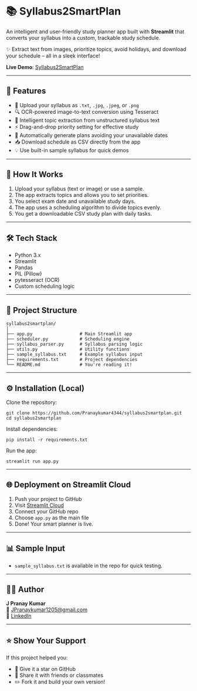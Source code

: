 
# 📚 Syllabus2SmartPlan

An intelligent and user-friendly study planner app built with **Streamlit** that converts your syllabus into a custom, trackable study schedule.

✨ Extract text from images, prioritize topics, avoid holidays, and download your schedule – all in a sleek interface!

**Live Demo**: [Syllabus2SmartPlan](https://syllabus2smartplan.streamlit.app)

---

## 🌟 Features

- 📂 Upload your syllabus as `.txt`, `.jpg`, `.jpeg`, or `.png`
- 🔍 OCR-powered image-to-text conversion using Tesseract
- 🧠 Intelligent topic extraction from unstructured syllabus text
- ⚡ Drag-and-drop priority setting for effective study
- 📅 Automatically generate plans avoiding your unavailable dates
- 📥 Download schedule as CSV directly from the app
- 💡 Use built-in sample syllabus for quick demos

---

## 🧠 How It Works

1. Upload your syllabus (text or image) or use a sample.
2. The app extracts topics and allows you to set priorities.
3. You select exam date and unavailable study days.
4. The app uses a scheduling algorithm to divide topics evenly.
5. You get a downloadable CSV study plan with daily tasks.

---

## 🛠️ Tech Stack

- Python 3.x
- Streamlit
- Pandas
- PIL (Pillow)
- pytesseract (OCR)
- Custom scheduling logic

---

## 📂 Project Structure

```
syllabus2smartplan/
│
├── app.py                  # Main Streamlit app
├── scheduler.py            # Scheduling engine
├── syllabus_parser.py      # Syllabus parsing logic
├── utils.py                # Utility functions
├── sample_syllabus.txt     # Example syllabus input
├── requirements.txt        # Project dependencies
└── README.md               # You're reading it!
```

---

## ⚙️ Installation (Local)

Clone the repository:

```
git clone https://github.com/Pranaykumar4344/syllabus2smartplan.git
cd syllabus2smartplan
```

Install dependencies:

```
pip install -r requirements.txt
```

Run the app:

```
streamlit run app.py
```

---

## 🌐 Deployment on Streamlit Cloud

1. Push your project to GitHub
2. Visit [Streamlit Cloud](https://streamlit.io/cloud)
3. Connect your GitHub repo
4. Choose `app.py` as the main file
5. Done! Your smart planner is live.

---

## 📊 Sample Input

- `sample_syllabus.txt` is available in the repo for quick testing.

---

## 🙋‍♂️ Author

**J Pranay Kumar**  
📧 JPranaykumar1205@gmail.com  
💼 [LinkedIn](https://www.linkedin.com/in/pranay-kumar-894651264)

---

## ⭐️ Show Your Support

If this project helped you:

- 🌟 Give it a star on GitHub
- 📣 Share it with friends or classmates
- ✏️ Fork it and build your own version!
